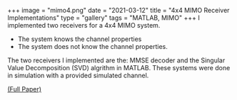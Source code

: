 +++
image = "mimo4.png"
date = "2021-03-12"
title = "4x4 MIMO Receiver Implementations"
type = "gallery"
tags = "MATLAB, MIMO"
+++
I implemented two receivers for a 4x4 MIMO system. 
- The system knows the channel properties
- The system does not know the channel properties. 

The two receivers I implemented are the: MMSE decoder and the Singular Value Decomposition (SVD) algrithm in MATLAB. These systems were done in simulation with a provided simulated channel.

 [(Full Paper)](https://www.notion.so/navinavi/Lab-2b-4x4-MIMO-System-613ab2d46b0c46fa913bd8f662a60392)
